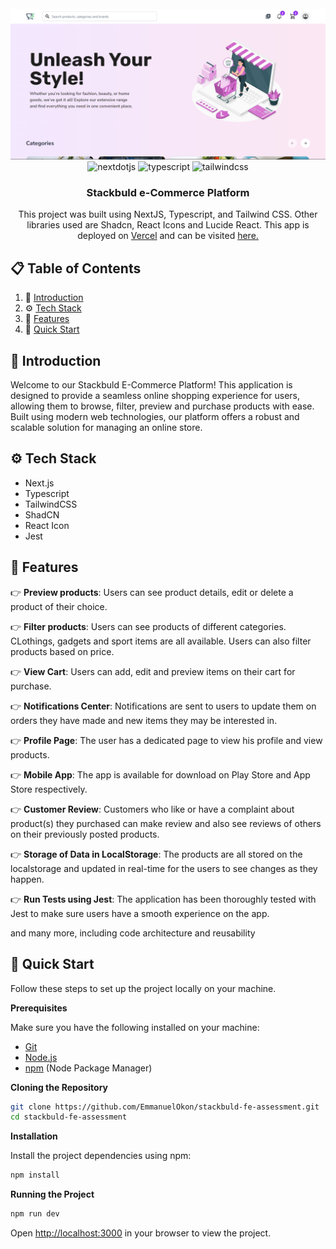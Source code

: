 <div align="center">
  <br />
    <a href="https://stackbuld-fe-assessment.vercel.app/" target="_blank">
      <img src="/public/readme/heroSection.png" alt="Project Banner">
    </a>
  <br />

  <div>
    <img src="https://img.shields.io/badge/-Next_JS-black?style=for-the-badge&logoColor=white&logo=nextdotjs&color=000000" alt="nextdotjs" />
    <img src="https://img.shields.io/badge/-TypeScript-black?style=for-the-badge&logoColor=white&logo=typescript&color=3178C6" alt="typescript" />
    <img src="https://img.shields.io/badge/-Tailwind_CSS-black?style=for-the-badge&logoColor=white&logo=tailwindcss&color=06B6D4" alt="tailwindcss" />
  </div>

  <h3 align="center">Stackbuld e-Commerce Platform</h3>

   <div align="center">
     This project was built using NextJS, Typescript, and Tailwind CSS. Other libraries used are Shadcn, React Icons and Lucide React. This app is deployed on <a href="https://vercel.com/"> Vercel</a> and can be visited <a href="https://stackbuld-fe-assessment.vercel.app/" >here.</a>
    </div>
</div>

## 📋 <a name="table">Table of Contents</a>

1. 🤖 [Introduction](#introduction)
2. ⚙️ [Tech Stack](#tech-stack)
3. 🔋 [Features](#features)
4. 🤸 [Quick Start](#quick-start)



## <a name="introduction">🤖 Introduction</a>

Welcome to our Stackbuld E-Commerce Platform! This application is designed to provide a seamless online shopping experience for users, allowing them to browse, filter, preview and purchase products with ease. Built using modern web technologies, our platform offers a robust and scalable solution for managing an online store.


## <a name="tech-stack">⚙️ Tech Stack</a>

- Next.js
- Typescript
- TailwindCSS
- ShadCN
- React Icon
- Jest

## <a name="features">🔋 Features</a>

👉 **Preview products**: Users can see product details, edit or delete a product of their choice.

👉 **Filter products**: Users can see products of different categories. CLothings, gadgets and sport items are all available. Users can also filter products based on price.

👉 **View Cart**: Users can add, edit and preview items on their cart for purchase.

👉 **Notifications Center**: Notifications are sent to users to update them on orders they have made and new items they may be interested in.

👉 **Profile Page**: The user has a dedicated page to view his profile and view products.

👉 **Mobile App**: The app is available for download on Play Store and App Store respectively.

👉 **Customer Review**: Customers who like or have a complaint about product(s) they purchased can make review and also see reviews of others on their previously posted products.

👉 **Storage of Data in LocalStorage**: The products are all stored on the localstorage and updated in real-time for the users to see changes as they happen.

👉 **Run Tests using Jest**: The application has been thoroughly tested with Jest to make sure users have a smooth experience on the app.

and many more, including code architecture and reusability

## <a name="quick-start">🤸 Quick Start</a>

Follow these steps to set up the project locally on your machine.

**Prerequisites**

Make sure you have the following installed on your machine:

- [Git](https://git-scm.com/)
- [Node.js](https://nodejs.org/en)
- [npm](https://www.npmjs.com/) (Node Package Manager)

**Cloning the Repository**

```bash
git clone https://github.com/EmmanuelOkon/stackbuld-fe-assessment.git
cd stackbuld-fe-assessment
```

**Installation**

Install the project dependencies using npm:

```bash
npm install
```

**Running the Project**

```bash
npm run dev
```

Open [http://localhost:3000](http://localhost:3000) in your browser to view the project.


#
